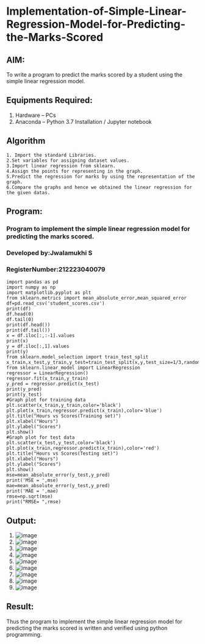# Implementation-of-Simple-Linear-Regression-Model-for-Predicting-the-Marks-Scored

## AIM:
To write a program to predict the marks scored by a student using the simple linear regression model.

## Equipments Required:
1. Hardware – PCs
2. Anaconda – Python 3.7 Installation / Jupyter notebook

## Algorithm
```
1. Import the standard Libraries.
2.Set variables for assigning dataset values.
3.Import linear regression from sklearn.
4.Assign the points for representing in the graph.
5.Predict the regression for marks by using the representation of the graph.
6.Compare the graphs and hence we obtained the linear regression for the given datas.
```





## Program:
### Program to implement the simple linear regression model for predicting the marks scored.
### Developed by:Jwalamukhi S
### RegisterNumber:212223040079 
```
import pandas as pd
import numpy as np
import matplotlib.pyplot as plt
from sklearn.metrics import mean_absolute_error,mean_squared_error
df=pd.read_csv('student_scores.csv')
print(df)
df.head(0)
df.tail(0)
print(df.head())
print(df.tail())
x = df.iloc[:,:-1].values
print(x)
y = df.iloc[:,1].values
print(y)
from sklearn.model_selection import train_test_split
x_train,x_test,y_train,y_test=train_test_split(x,y,test_size=1/3,random_state=0)
from sklearn.linear_model import LinearRegression
regressor = LinearRegression()
regressor.fit(x_train,y_train)
y_pred = regressor.predict(x_test)
print(y_pred)
print(y_test)
#Graph plot for training data
plt.scatter(x_train,y_train,color='black')
plt.plot(x_train,regressor.predict(x_train),color='blue')
plt.title("Hours vs Scores(Training set)")
plt.xlabel("Hours")
plt.ylabel("Scores")
plt.show()
#Graph plot for test data
plt.scatter(x_test,y_test,color='black')
plt.plot(x_train,regressor.predict(x_train),color='red')
plt.title("Hours vs Scores(Testing set)")
plt.xlabel("Hours")
plt.ylabel("Scores")
plt.show()
mse=mean_absolute_error(y_test,y_pred)
print('MSE = ',mse)
mae=mean_absolute_error(y_test,y_pred)
print('MAE = ',mae)
rmse=np.sqrt(mse)
print("RMSE= ",rmse)
```

## Output:
1.  ![image](https://github.com/Jwalamukhi/Implementation-of-Simple-Linear-Regression-Model-for-Predicting-the-Marks-Scored/assets/145953628/711522f6-2621-4ba3-ab82-b6efbe69f4ab)
2.  ![image](https://github.com/Jwalamukhi/Implementation-of-Simple-Linear-Regression-Model-for-Predicting-the-Marks-Scored/assets/145953628/633b54a6-a01b-4a4d-a481-d4fb2d914510)
3.  ![image](https://github.com/Jwalamukhi/Implementation-of-Simple-Linear-Regression-Model-for-Predicting-the-Marks-Scored/assets/145953628/7e5414c5-5223-4823-81e2-aef9a42de629)
4.  ![image](https://github.com/Jwalamukhi/Implementation-of-Simple-Linear-Regression-Model-for-Predicting-the-Marks-Scored/assets/145953628/6c34451f-47d9-4239-8a40-42548673b76c)
5.  ![image](https://github.com/Jwalamukhi/Implementation-of-Simple-Linear-Regression-Model-for-Predicting-the-Marks-Scored/assets/145953628/44f3f01b-0ab2-4f57-ab14-fb128029d5ce)
6.  ![image](https://github.com/Jwalamukhi/Implementation-of-Simple-Linear-Regression-Model-for-Predicting-the-Marks-Scored/assets/145953628/9440cc6c-0051-469f-87a5-3bcc8e5b3741)
7.  ![image](https://github.com/Jwalamukhi/Implementation-of-Simple-Linear-Regression-Model-for-Predicting-the-Marks-Scored/assets/145953628/1f090553-b84b-4a74-ac3d-21b62ac7c742)
8.  ![image](https://github.com/Jwalamukhi/Implementation-of-Simple-Linear-Regression-Model-for-Predicting-the-Marks-Scored/assets/145953628/03e17786-7e2e-4b65-8e25-d6822caef078)
9.  ![image](https://github.com/Jwalamukhi/Implementation-of-Simple-Linear-Regression-Model-for-Predicting-the-Marks-Scored/assets/145953628/2d5404d4-9d1a-497f-89d4-4f16eff9010d)


## Result:
Thus the program to implement the simple linear regression model for predicting the marks scored is written and verified using python programming.
